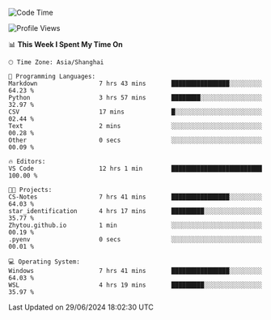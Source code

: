 <!--START_SECTION:waka-->
![Code Time](http://img.shields.io/badge/Code%20Time-1%2C813%20hrs%2054%20mins-blue)

![Profile Views](http://img.shields.io/badge/Profile%20Views-6-blue)

📊 **This Week I Spent My Time On** 

```text
🕑︎ Time Zone: Asia/Shanghai

💬 Programming Languages: 
Markdown                 7 hrs 43 mins       ████████████████░░░░░░░░░   64.23 % 
Python                   3 hrs 57 mins       ████████░░░░░░░░░░░░░░░░░   32.97 % 
CSV                      17 mins             █░░░░░░░░░░░░░░░░░░░░░░░░   02.44 % 
Text                     2 mins              ░░░░░░░░░░░░░░░░░░░░░░░░░   00.28 % 
Other                    0 secs              ░░░░░░░░░░░░░░░░░░░░░░░░░   00.09 % 

🔥 Editors: 
VS Code                  12 hrs 1 min        █████████████████████████   100.00 % 

🐱‍💻 Projects: 
CS-Notes                 7 hrs 41 mins       ████████████████░░░░░░░░░   64.03 % 
star_identification      4 hrs 17 mins       █████████░░░░░░░░░░░░░░░░   35.77 % 
Zhytou.github.io         1 min               ░░░░░░░░░░░░░░░░░░░░░░░░░   00.19 % 
.pyenv                   0 secs              ░░░░░░░░░░░░░░░░░░░░░░░░░   00.01 % 

💻 Operating System: 
Windows                  7 hrs 41 mins       ████████████████░░░░░░░░░   64.03 % 
WSL                      4 hrs 19 mins       █████████░░░░░░░░░░░░░░░░   35.97 % 
```


 Last Updated on 29/06/2024 18:02:30 UTC
<!--END_SECTION:waka-->